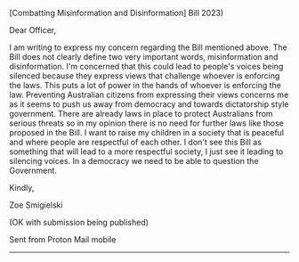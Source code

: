 [Combatting Misinformation and Disinformation] Bill 2023)

Dear Officer,

I am writing to express my concern regarding the Bill mentioned above. The Bill does not clearly define two very important
words, misinformation and disinformation. I'm concerned that this could lead to people's voices being silenced because they
express views that challenge whoever is enforcing the laws. This puts a lot of power in the hands of whoever is enforcing the law.
Preventing Australian citizens from expressing their views concerns me as it seems to push us away from democracy and towards
dictatorship style government. There are already laws in place to protect Australians from serious threats so in my opinion there is
no need for further laws like those proposed in the Bill. I want to raise my children in a society that is peaceful and where people
are respectful of each other. I don't see this Bill as something that will lead to a more respectful society, I just see it leading to
silencing voices. In a democracy we need to be able to question the Government.

Kindly,

Zoe Smigielski

(OK with submission being published)

Sent from Proton Mail mobile


-----

